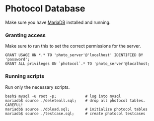 # Photocol Database

Make sure you have [MariaDB][1] installed and running.

### Granting access
Make sure to run this to set the correct permissions for the server.
```
GRANT USAGE ON *.* TO 'photo_server'@'localhost' IDENTIFIED BY 'password';
GRANT ALL privileges ON `photocol`.* TO 'photo_server'@localhost;
```

### Running scripts
Run only the necessary scripts.
```
bash$ mysql -u root -p;             # log into mysql
mariadb$ source ./deleteall.sql;    # drop all photocol tables. CAREFUL!
mariadb$ source ./dbload.sql;       # initialize photocol tables
mariadb$ source ./testcase.sql;     # create photocol testcases
```

[1]: https://wiki.archlinux.org/index.php/MariaDB
